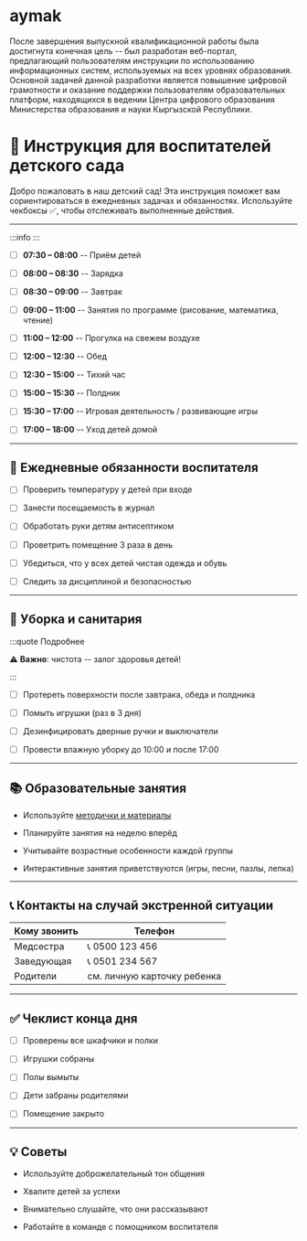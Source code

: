 # aymak

После завершения выпускной квалификационной работы была достигнута конечная цель -- был разработан веб-портал, предлагающий пользователям инструкции по использованию информационных систем, используемых на всех уровнях образования. Основной задачей данной разработки является повышение цифровой грамотности и оказание поддержки пользователям образовательных платформ, находящихся в ведении Центра цифрового образования Министерства образования и науки Кыргызской Республики.

# 🧸 Инструкция для воспитателей детского сада

Добро пожаловать в наш детский сад! Эта инструкция поможет вам сориентироваться в ежедневных задачах и обязанностях. Используйте чекбоксы ✅, чтобы отслеживать выполненные действия.

---

:::info
:::

- [ ] **07:30 – 08:00** -- Приём детей

- [ ] **08:00 – 08:30** -- Зарядка

- [ ] **08:30 – 09:00** -- Завтрак

- [ ] **09:00 – 11:00** -- Занятия по программе (рисование, математика, чтение)

- [ ] **11:00 – 12:00** -- Прогулка на свежем воздухе

- [ ] **12:00 – 12:30** -- Обед

- [ ] **12:30 – 15:00** -- Тихий час

- [ ] **15:00 – 15:30** -- Полдник

- [ ] **15:30 – 17:00** -- Игровая деятельность / развивающие игры

- [ ] **17:00 – 18:00** -- Уход детей домой

---

## 📌 Ежедневные обязанности воспитателя

- [ ] Проверить температуру у детей при входе

- [ ] Занести посещаемость в журнал

- [ ] Обработать руки детям антисептиком

- [ ] Проветрить помещение 3 раза в день

- [ ] Убедиться, что у всех детей чистая одежда и обувь

- [ ] Следить за дисциплиной и безопасностью

---

## 🧽 Уборка и санитария

:::quote Подробнее

⚠️ **Важно**: чистота -- залог здоровья детей!

:::

- [ ] Протереть поверхности после завтрака, обеда и полдника

- [ ] Помыть игрушки (раз в 3 дня)

- [ ] Дезинфицировать дверные ручки и выключатели

- [ ] Провести влажную уборку до 10:00 и после 17:00

---

## 📚 Образовательные занятия

- Используйте [методички и материалы](https://example.com/materials)

- Планируйте занятия на неделю вперёд

- Учитывайте возрастные особенности каждой группы

- Интерактивные занятия приветствуются (игры, песни, пазлы, лепка)

---

## 📞 Контакты на случай экстренной ситуации

| Кому звонить | Телефон                     |
| ------------ | --------------------------- |
| Медсестра    | 📞 0500 123 456             |
| Заведующая   | 📞 0501 234 567             |
| Родители     | см. личную карточку ребенка |

---

## ✅ Чеклист конца дня

- [ ] Проверены все шкафчики и полки

- [ ] Игрушки собраны

- [ ] Полы вымыты

- [ ] Дети забраны родителями

- [ ] Помещение закрыто

---

## 💡 Советы

- Используйте доброжелательный тон общения

- Хвалите детей за успехи

- Внимательно слушайте, что они рассказывают

- Работайте в команде с помощником воспитателя
